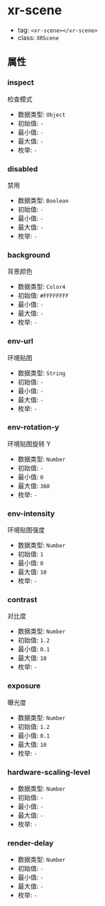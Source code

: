 
# xr-scene

- tag: `<xr-scene></xr-scene>`
- class: `XRScene`

## 属性


### inspect

检查模式

- 数据类型: `Object`
- 初始值: `-`
- 最小值: `-`
- 最大值: `-`
- 枚举: `-`


  

### disabled

禁用

- 数据类型: `Boolean`
- 初始值: `-`
- 最小值: `-`
- 最大值: `-`
- 枚举: `-`


  

### background

背景颜色

- 数据类型: `Color4`
- 初始值: `#FFFFFFFF`
- 最小值: `-`
- 最大值: `-`
- 枚举: `-`


  

### env-url

环境贴图

- 数据类型: `String`
- 初始值: `-`
- 最小值: `-`
- 最大值: `-`
- 枚举: `-`


  

### env-rotation-y

环境贴图旋转 Y

- 数据类型: `Number`
- 初始值: `-`
- 最小值: `0`
- 最大值: `360`
- 枚举: `-`


  

### env-intensity

环境贴图强度

- 数据类型: `Number`
- 初始值: `1`
- 最小值: `0`
- 最大值: `10`
- 枚举: `-`


  

### contrast

对比度

- 数据类型: `Number`
- 初始值: `1.2`
- 最小值: `0.1`
- 最大值: `10`
- 枚举: `-`


  

### exposure

曝光度

- 数据类型: `Number`
- 初始值: `1.2`
- 最小值: `0.1`
- 最大值: `10`
- 枚举: `-`


  

### hardware-scaling-level



- 数据类型: `Number`
- 初始值: `-`
- 最小值: `-`
- 最大值: `-`
- 枚举: `-`


  

### render-delay



- 数据类型: `Number`
- 初始值: `-`
- 最小值: `-`
- 最大值: `-`
- 枚举: `-`


  

